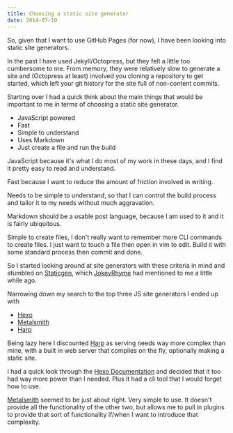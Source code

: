 ```yaml
---
title: Choosing a static site generator
date: 2014-07-10
---
```

So, given that I want to use GitHub Pages (for now), I have been looking into static site generators.

In the past I have used Jekyll/Octopress, but they felt a little too cumbersome to me. From memory, they were relatively slow to generate a site and (Octopress at least) involved you cloning a repository to get started, which left your git history for the site full of non-content commits.

Starting over I had a quick think about the main things that would be important to me in terms of choosing a static site generator.

- JavaScript powered
- Fast
- Simple to understand
- Uses Markdown
- Just create a file and run the build

JavaScript because it's what I do most of my work in these days, and I find it pretty easy to read and understand.

Fast because I want to reduce the amount of friction involved in writing.

Needs to be simple to understand, so that I can control the build process and tailor it to my needs without much aggravation.

Markdown should be a usable post language, because I am used to it and it is fairly ubiquitous.

Simple to create files, I don't really want to remember more CLI commands to create files. I just want to touch a file then open in vim to edit. Build it with some standard process then commit and done.

So I started looking around at site generators with these criteria in mind and stumbled on [Staticgen](http://www.staticgen.com/), which [JokeyRhyme](http://jokeyrhy.me/) had mentioned to me a little while ago.

Narrowing down my search to the top three JS site generators I ended up with

- [Hexo](http://hexo.io/)
- [Metalsmith](http://www.metalsmith.io/)
- [Harp](http://harpjs.com/)

Being lazy here I discounted [Harp](http://harpjs.com/) as serving needs way more complex than mine, with a built in web server that compiles on the fly, optionally making a static site.

I had a quick look through the [Hexo Documentation](http://hexo.io/docs/) and decided that it too had way more power than I needed. Plus it had a cli tool that I would forget how to use.

[Metalsmith](http://www.metalsmith.io/) seemed to be just about right. Very simple to use. It doesn't provide all the functionality of the other two, but allows me to pull in plugins to provide that sort of functionality if/when I want to introduce that complexity.